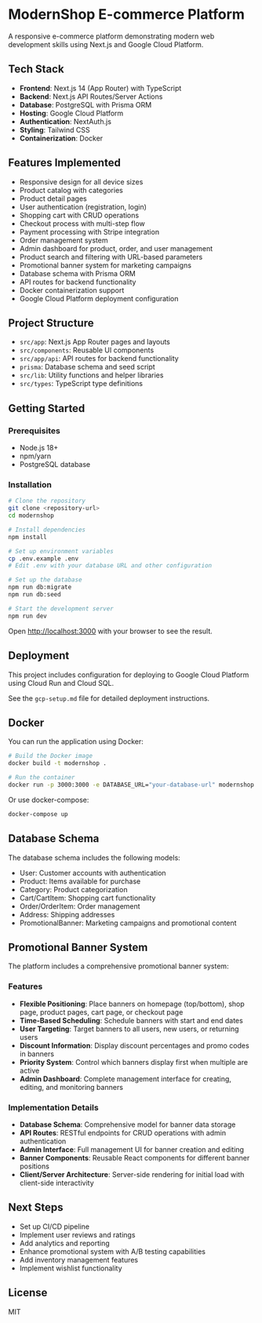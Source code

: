 # ModernShop E-commerce Platform

A responsive e-commerce platform demonstrating modern web development skills using Next.js and Google Cloud Platform.

## Tech Stack

- **Frontend**: Next.js 14 (App Router) with TypeScript
- **Backend**: Next.js API Routes/Server Actions
- **Database**: PostgreSQL with Prisma ORM
- **Hosting**: Google Cloud Platform
- **Authentication**: NextAuth.js
- **Styling**: Tailwind CSS
- **Containerization**: Docker

## Features Implemented

- Responsive design for all device sizes
- Product catalog with categories
- Product detail pages
- User authentication (registration, login)
- Shopping cart with CRUD operations
- Checkout process with multi-step flow
- Payment processing with Stripe integration
- Order management system
- Admin dashboard for product, order, and user management
- Product search and filtering with URL-based parameters
- Promotional banner system for marketing campaigns
- Database schema with Prisma ORM
- API routes for backend functionality
- Docker containerization support
- Google Cloud Platform deployment configuration

## Project Structure

- `src/app`: Next.js App Router pages and layouts
- `src/components`: Reusable UI components
- `src/app/api`: API routes for backend functionality
- `prisma`: Database schema and seed script
- `src/lib`: Utility functions and helper libraries
- `src/types`: TypeScript type definitions

## Getting Started

### Prerequisites

- Node.js 18+ 
- npm/yarn
- PostgreSQL database

### Installation

```bash
# Clone the repository
git clone <repository-url>
cd modernshop

# Install dependencies
npm install

# Set up environment variables
cp .env.example .env
# Edit .env with your database URL and other configuration

# Set up the database
npm run db:migrate
npm run db:seed

# Start the development server
npm run dev
```

Open [http://localhost:3000](http://localhost:3000) with your browser to see the result.

## Deployment

This project includes configuration for deploying to Google Cloud Platform using Cloud Run and Cloud SQL.

See the `gcp-setup.md` file for detailed deployment instructions.

## Docker

You can run the application using Docker:

```bash
# Build the Docker image
docker build -t modernshop .

# Run the container
docker run -p 3000:3000 -e DATABASE_URL="your-database-url" modernshop
```

Or use docker-compose:

```bash
docker-compose up
```

## Database Schema

The database schema includes the following models:

- User: Customer accounts with authentication
- Product: Items available for purchase
- Category: Product categorization
- Cart/CartItem: Shopping cart functionality
- Order/OrderItem: Order management
- Address: Shipping addresses
- PromotionalBanner: Marketing campaigns and promotional content

## Promotional Banner System

The platform includes a comprehensive promotional banner system:

### Features

- **Flexible Positioning**: Place banners on homepage (top/bottom), shop page, product pages, cart page, or checkout page
- **Time-Based Scheduling**: Schedule banners with start and end dates
- **User Targeting**: Target banners to all users, new users, or returning users
- **Discount Information**: Display discount percentages and promo codes in banners
- **Priority System**: Control which banners display first when multiple are active
- **Admin Dashboard**: Complete management interface for creating, editing, and monitoring banners

### Implementation Details

- **Database Schema**: Comprehensive model for banner data storage
- **API Routes**: RESTful endpoints for CRUD operations with admin authentication
- **Admin Interface**: Full management UI for banner creation and editing
- **Banner Components**: Reusable React components for different banner positions
- **Client/Server Architecture**: Server-side rendering for initial load with client-side interactivity

## Next Steps

- Set up CI/CD pipeline
- Implement user reviews and ratings
- Add analytics and reporting
- Enhance promotional system with A/B testing capabilities
- Add inventory management features
- Implement wishlist functionality

## License

MIT